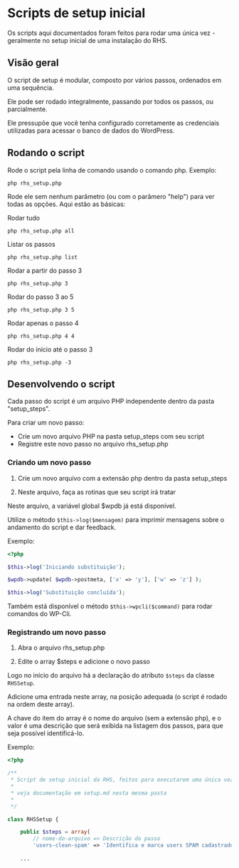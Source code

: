 # Scripts de setup inicial

Os scripts aqui documentados foram feitos para rodar uma única vez - geralmente no setup inicial de uma instalação do RHS. 

## Visão geral

O script de setup é modular, composto por vários passos, ordenados em uma sequência.

Ele pode ser rodado integralmente, passando por todos os passos, ou parcialmente.

Ele pressupõe que você tenha configurado corretamente as credenciais utilizadas para acessar o banco de dados do WordPress.

## Rodando o script

Rode o script pela linha de comando usando o comando php. Exemplo:

```
php rhs_setup.php
```

Rode ele sem nenhum parâmetro (ou com o parâmero "help") para ver todas as opções. Aqui estão as básicas:

Rodar tudo
```
php rhs_setup.php all
```

Listar os passos
```
php rhs_setup.php list
```

Rodar a partir do passo 3
```
php rhs_setup.php 3
```

Rodar do passo 3 ao 5
```
php rhs_setup.php 3 5
```

Rodar apenas o passo 4
```
php rhs_setup.php 4 4
```

Rodar do início até o passo 3
```
php rhs_setup.php -3
```

## Desenvolvendo o script

Cada passo do script é um arquivo PHP independente dentro da pasta "setup_steps".

Para criar um novo passo:

* Crie um novo arquivo PHP na pasta setup_steps com seu script
* Registre este novo passo no arquivo rhs_setup.php


### Criando um novo passo

1. Crie um novo arquivo com a extensão php dentro da pasta setup_steps

2. Neste arquivo, faça as rotinas que seu script irá tratar

Neste arquivo, a variável global $wpdb já está disponível.

Utilize o método `$this->log($mensagem)` para imprimir mensagens sobre o andamento do script e dar feedback.

Exemplo:

```PHP
<?php

$this->log('Iniciando substituição');

$wpdb->update( $wpdb->postmeta, ['x' => 'y'], ['w' => 'z'] );

$this->log('Substituição concluída');


```

Também está disponível o método `$this->wpcli($command)` para rodar comandos do WP-Cli.


### Registrando um novo passo

1. Abra o arquivo rhs_setup.php

2. Edite o array $steps e adicione o novo passo

Logo no início do arquivo há a declaração do atributo `$steps` da classe `RHSSetup`.

Adicione uma entrada neste array, na posição adequada (o script é rodado na ordem deste array).

A chave do item do array é o nome do arquivo (sem a extensão php), e o valor é uma descrição que será exibida na listagem dos passos, para que seja possível identificá-lo.

Exemplo:


```PHP
<?php

/**
 * Script de setup inicial da RHS, feitos para executarem uma única vez
 *
 * veja documentação em setup.md nesta mesma pasta
 *
 */

class RHSSetup {

    public $steps = array(
        // nome-do-arquivo => Descrição do passo
        'users-clean-spam' => 'Identifica e marca users SPAM cadastrados.',
        
    ...

```
